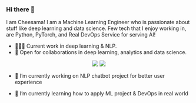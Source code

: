 ### Hi there 👋

I am Cheesama! I am a Machine Learning Engineer who is passionate about stuff like deep learning and data science. Few tech that I enjoy working in, are Python, PyTorch, and Real DevOps Service for serving AI! 

- 👨🏽‍💻 Current work in deep learning & NLP.
- 🤝 Open for collaborations in deep learning, analytics and data science.

<p align = "center">
  <img src = "https://github-readme-stats.vercel.app/api?username=cheesama&show_icons=true&theme=radical&line_height=27">
  <img src = "https://github-readme-stats.vercel.app/api/top-langs/?username=cheesama&hide=css,html&theme=tokyonight">
</p>

- 🔭 I’m currently working on NLP chatbot project for better user experience

- 🌱 I’m currently learning how to apply ML project & DevOps in real world
